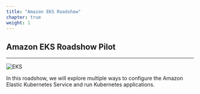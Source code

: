 ```yaml
---
title: "Amazon EKS Roadshow"
chapter: true
weight: 1
---
```




## Amazon EKS Roadshow Pilot

----

![EKS](images/3-service-animated.gif)

In this roadshow, we will explore multiple ways to configure the Amazon Elastic Kubernetes Service and run Kubernetes applications.
